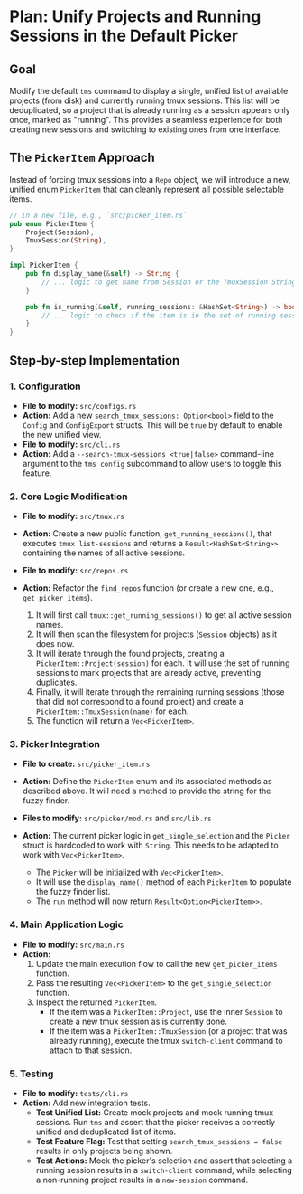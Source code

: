 # Plan: Unify Projects and Running Sessions in the Default Picker

## Goal

Modify the default `tms` command to display a single, unified list of available projects (from disk) and currently running tmux sessions. This list will be deduplicated, so a project that is already running as a session appears only once, marked as "running". This provides a seamless experience for both creating new sessions and switching to existing ones from one interface.

## The `PickerItem` Approach

Instead of forcing tmux sessions into a `Repo` object, we will introduce a new, unified enum `PickerItem` that can cleanly represent all possible selectable items.

```rust
// In a new file, e.g., `src/picker_item.rs`
pub enum PickerItem {
    Project(Session),
    TmuxSession(String),
}

impl PickerItem {
    pub fn display_name(&self) -> String {
        // ... logic to get name from Session or the TmuxSession String
    }

    pub fn is_running(&self, running_sessions: &HashSet<String>) -> bool {
        // ... logic to check if the item is in the set of running sessions
    }
}
```

## Step-by-step Implementation

### 1. Configuration

-   **File to modify:** `src/configs.rs`
-   **Action:** Add a new `search_tmux_sessions: Option<bool>` field to the `Config` and `ConfigExport` structs. This will be `true` by default to enable the new unified view.
-   **File to modify:** `src/cli.rs`
-   **Action:** Add a `--search-tmux-sessions <true|false>` command-line argument to the `tms config` subcommand to allow users to toggle this feature.

### 2. Core Logic Modification

-   **File to modify:** `src/tmux.rs`
-   **Action:** Create a new public function, `get_running_sessions()`, that executes `tmux list-sessions` and returns a `Result<HashSet<String>>` containing the names of all active sessions.

-   **File to modify:** `src/repos.rs`
-   **Action:** Refactor the `find_repos` function (or create a new one, e.g., `get_picker_items`).
    1.  It will first call `tmux::get_running_sessions()` to get all active session names.
    2.  It will then scan the filesystem for projects (`Session` objects) as it does now.
    3.  It will iterate through the found projects, creating a `PickerItem::Project(session)` for each. It will use the set of running sessions to mark projects that are already active, preventing duplicates.
    4.  Finally, it will iterate through the remaining running sessions (those that did not correspond to a found project) and create a `PickerItem::TmuxSession(name)` for each.
    5.  The function will return a `Vec<PickerItem>`.

### 3. Picker Integration

-   **File to create:** `src/picker_item.rs`
-   **Action:** Define the `PickerItem` enum and its associated methods as described above. It will need a method to provide the string for the fuzzy finder.

-   **Files to modify:** `src/picker/mod.rs` and `src/lib.rs`
-   **Action:** The current picker logic in `get_single_selection` and the `Picker` struct is hardcoded to work with `String`. This needs to be adapted to work with `Vec<PickerItem>`.
    -   The `Picker` will be initialized with `Vec<PickerItem>`.
    -   It will use the `display_name()` method of each `PickerItem` to populate the fuzzy finder list.
    -   The `run` method will now return `Result<Option<PickerItem>>`.

### 4. Main Application Logic

-   **File to modify:** `src/main.rs`
-   **Action:**
    1.  Update the main execution flow to call the new `get_picker_items` function.
    2.  Pass the resulting `Vec<PickerItem>` to the `get_single_selection` function.
    3.  Inspect the returned `PickerItem`.
        -   If the item was a `PickerItem::Project`, use the inner `Session` to create a new tmux session as is currently done.
        -   If the item was a `PickerItem::TmuxSession` (or a project that was already running), execute the tmux `switch-client` command to attach to that session.

### 5. Testing

-   **File to modify:** `tests/cli.rs`
-   **Action:** Add new integration tests.
    -   **Test Unified List:** Create mock projects and mock running tmux sessions. Run `tms` and assert that the picker receives a correctly unified and deduplicated list of items.
    -   **Test Feature Flag:** Test that setting `search_tmux_sessions = false` results in only projects being shown.
    -   **Test Actions:** Mock the picker's selection and assert that selecting a running session results in a `switch-client` command, while selecting a non-running project results in a `new-session` command.
